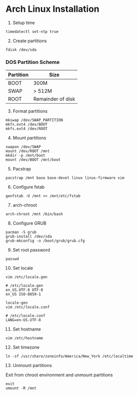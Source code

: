 # Arch Linux Installation

1. Setup time

```shell
timedatectl set-ntp true
```

2. Create partitions

```shell
fdisk /dev/sda
```

### DOS Partition Scheme
| Partition  |        Size        |
| ---------- | ------------------ |
|    BOOT    |        300M        |
|    SWAP    |       > 512M       |
|    ROOT    | Remainder of disk  |

3. Format partitions

```shell
mkswap /dev/SWAP_PARTITION
mkfs.ext4 /dev/BOOT
mkfs.ext4 /dev/ROOT
```

4. Mount partitions

```shell
swapon /dev/SWAP
mount /dev/ROOT /mnt
mkdir -p /mnt/boot
mount /dev/BOOT /mnt/boot
```

5. Pacstrap

```shell
pacstrap /mnt base base-devel linux linux-firmware vim
```

6. Configure fstab

```shell
genfstab -U /mnt >> /mnt/etc/fstab
```

7. arch-chroot

```shell
arch-chroot /mnt /bin/bash
```

8. Configure GRUB

```shell
pacman -S grub
grub-install /dev/sda
grub-mkconfig -o /boot/grub/grub.cfg
```

9. Set root password

```shell
passwd
```

10. Set locale

```shell
vim /etc/locale.gen
```

```
# /etc/locale.gen
en_US.UTF-8 UTF-8
en_US ISO-8859-1
```

```shell
locale-gen
vim /etc/locale.conf
```

```
# /etc/locale.conf
LANG=en-US.UTF-8
```

11. Set hostname

```shell
vim /etc/hostname
```

12. Set timezone

```shell
ln -sf /usr/share/zoneinfo/America/New_York /etc/localtime
```

13. Unmount partitions

Exit from chroot environment and unmount partitions
```shell
exit
umount -R /mnt
```
